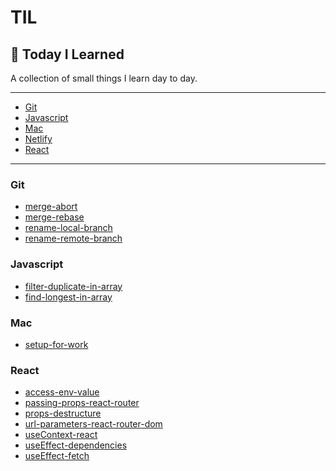 # TIL

## 🌱 Today I Learned

A collection of small things I learn day to day.

<hr />

- [Git](/TIL/git)
- [Javascript](/TIL/javascript)
- [Mac](/TIL/mac)
- [Netlify](/TIL/netlify)
- [React](/TIL/react)

<hr />

### Git

- [merge-abort](git/merge-abort.md)
- [merge-rebase](git/merge-rebase.md)
- [rename-local-branch](git/rename-local-branch.md)
- [rename-remote-branch](git/rename-remote-branch.md)

### Javascript

- [filter-duplicate-in-array](javascript/filter-duplicate-in-array.md)
- [find-longest-in-array](javascript/find-longest-in-array.md)

### Mac

- [setup-for-work](mac/setup.md)

### React

- [access-env-value](react/access-env-value.md)
- [passing-props-react-router](react/passing-props-react-router.md)
- [props-destructure](react/props-destructure.md)
- [url-parameters-react-router-dom](react/url-parameters-react-router-dom.md)
- [useContext-react](react/useContext-react.md)
- [useEffect-dependencies](react/useEffect-dependencies.md)
- [useEffect-fetch](react/useEffect-fetch.md)

